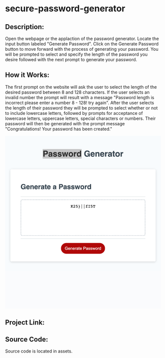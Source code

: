 # secure-password-generator

## Description:

Open the webpage or the applaction of the password generator. Locate the input button labeled "Generate Password". Click on the Generate Password button to move forward with the process of generating your password. You will be prompted to select and specify the length of the password you desire followed with the next prompt to generate your password.

## How it Works:

The first prompt on the website will ask the user to select the length of the desired password between 8 and 128 characters. If the user selects an invalid number the prompt will result with a message "Password length is incorrect please enter a number 8 - 128! try again". After the user selects the length of their password they will be prompted to select whether or not to include lowercase letters, followed by prompts for acceptance of lowercase letters, uppercase letters, special characters or numbers. Their password will then be generated with the prompt message "Congratulations! Your password has been created."

![website screenshot](/assets/images/passwordgen.png)


## Project Link:


## Source Code:

Source code is located in assets.